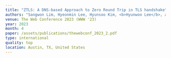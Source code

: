 ```yaml
---
title: "ZTLS: A DNS-based Approach to Zero Round Trip in TLS handshake"
authors: "Sangwon Lim, Hyeonmin Lee, Hyunsoo Kim, <b>Hyunwoo Lee</b>, and Ted ``Taekyoung'' Kwon"
venue: The Web Conference 2023 (WWW '23)
year: 2023
month: 4
paper: /assets/publications/thewebconf_2023_2.pdf
type: international
quality: top
location: Austin, TX, United States
---
```

